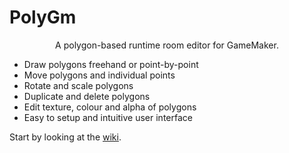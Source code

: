 # PolyGm

<p align="center">A polygon-based runtime room editor for GameMaker.</p>

- Draw polygons freehand or point-by-point
- Move polygons and individual points
- Rotate and scale polygons
- Duplicate and delete polygons
- Edit texture, colour and alpha of polygons
- Easy to setup and intuitive user interface

Start by looking at the <a href = "https://github.com/rooksword/PolyGM/wiki">wiki</a>.
